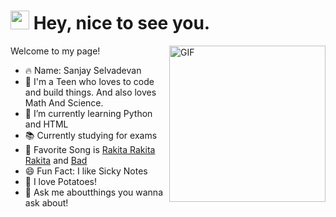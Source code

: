 <h1><img src="https://emojis.slackmojis.com/emojis/images/1531849430/4246/blob-sunglasses.gif?1531849430" width="30"/> Hey, nice to see you.</h1>

<img align="right" height="250" alt="GIF" src="https://i.pinimg.com/originals/cd/59/d6/cd59d626dc86397fe45080e6e9c7027d.gif" />

Welcome to my page!

- 🔥 Name: Sanjay Selvadevan
- 💙 I'm a Teen who loves to code and build things. And also loves Math And Science.
- 🌱 I’m currently learning Python and HTML
- 📚 Currently studying for exams
- 🎵 Favorite Song is [Rakita Rakita Rakita](https://www.youtube.com/watch?v=5UmaMK_OfPw) and [Bad](https://www.youtube.com/watch?v=5UmaMK_OfPw)
- 😄 Fun Fact: I like Sicky Notes
- 🥔 I love Potatoes!
- 💬 Ask me aboutthings you wanna ask about!





<!--
**AlbertSanSun/AlbertSanSun** is a ✨ _special_ ✨ repository because its `README.md` (this file) appears on your GitHub profile.

Here are some ideas to get you started:

- 🔭 I’m currently working on ...
- 🌱 I’m currently learning ...
- 👯 I’m looking to collaborate on ...
- 🤔 I’m looking for help with ...
- 💬 Ask me about ...
- 📫 How to reach me: ...
- 😄 Pronouns: ...
- ⚡ Fun fact: ...
-->
